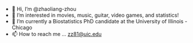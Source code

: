 - 👋 Hi, I’m @zhaoliang-zhou
- 👀 I’m interested in movies, music, guitar, video games, and statistics! 
- 🌱 I’m currently a Biostatistics PhD candidate at the University of Illinois - Chicago
- 📫 How to reach me ... zz81@uic.edu

<!---
zhaoliang-zhou/zhaoliang-zhou is a ✨ special ✨ repository because its `README.md` (this file) appears on your GitHub profile.
You can click the Preview link to take a look at your changes.
--->
